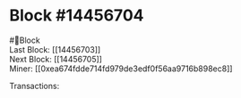 
Block #14456704
===============
  
#🧊Block  
Last Block: [[14456703]]  
Next Block: [[14456705]]  
Miner: [[0xea674fdde714fd979de3edf0f56aa9716b898ec8]]  

 Transactions:
